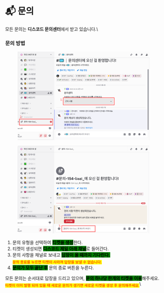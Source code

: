 # 📬 문의

모든 문의는 **디스코드 문의센터**에서 받고 있습니다.\


### **문의 방법**

<div><figure><img src="../.gitbook/assets/1 (3).png" alt=""><figcaption></figcaption></figure> <figure><img src="../.gitbook/assets/2 (5).png" alt=""><figcaption></figcaption></figure></div>

1. 문의 유형을 선택하여 <mark style="background-color:green;">**티켓을 생성**</mark>한다.
2. 티켓이 생성되면 <mark style="background-color:green;">**디스코드 제일 아래 채널**</mark>로 들어간다.
3. 문의 사항을 채널로 보내고 <mark style="background-color:green;">**답장이 올 때까지 기다린다.**</mark>\
   <sub><mark style="color:red;">문의 종료를 누르면 티켓이 사라져 답장을 보낼 수 없습니다.<mark style="color:red;"></sub>
4. <mark style="background-color:green;">**문의가 모두 끝난 후**</mark> 문의 종료 버튼을 누른다.



모든 문의는 순서대로 답장을 드리고 있으며, <mark style="background-color:green;">**문의 하나당 한개의 티켓을 이용**</mark>해주세요.\
<sub><mark style="color:red;">티켓이 이미 발행 되어 있을 때 새로운 문의가 생기면 새로운 티켓을 생성 후 문의해주세요.<mark style="color:red;"></sub>\
